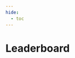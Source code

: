 ```yaml
---
hide:
  - toc
---
```



# **Leaderboard**

<div class="card-container">
    <!-- 动态生成卡片 -->
    <script>
        const cardData = [
            { img: "assets/images/atari.gif", 
              title: "Arcade Learning Environment", 
              desc: "Atari 2600 games.", 
              link: "benchmarks/ale"},
            { img: "assets/images/procgen.gif", 
              title: "Procgen", 
              desc: "Procedurally-generated environments.",
              link: "benchmarks/procgen"},
            { img: "assets/images/dmc.gif", 
              title: "DeepMind Control Suite", 
              desc: "Continuous control tasks powered by MuJoCo physics engine.",
              link: "benchmarks/dmc"},
            { img: "assets/images/minedojo.gif", 
              title: "Minedojo", 
              desc: "Open-ended exploration tasks built on Minecraft.",
              link: "benchmarks/mc"},
            { img: "assets/images/minigrid.gif", 
              title: "MiniGrid", 
              desc: "2D grid-world environments with goal-oriented tasks.",
              link: "benchmarks/mg"},
            { img: "assets/images/craftax.gif", 
              title: "Craftax", 
              desc: "A lightning-fast benchmark for open-ended RL.",
              link: "benchmarks/ct"},
            { img: "assets/images/meta-world.gif", 
              title: "Meta-World", 
              desc: "An open-source simulated benchmark for meta-RL and multi-task learning.",
              link: "benchmarks/mw"},
            { img: "assets/images/vizdoom.gif", 
              title: "ViZDoom", 
              desc: "Library for developing AI bots that play Doom using visual information.",
              link: "benchmarks/vd"},
            { img: "assets/images/smb.gif", 
              title: "Super Mario Bros", 
              desc: "Super Mario Bros on the Nintendo entertainment system.",
              link: "benchmarks/smb"},
            { img: "assets/images/d4rl.gif", 
              title: "D4RL", 
              desc: "An open-source benchmark for offline RL.",
              link: "benchmarks/d4rl"}
        ];

        const cardContainer = document.querySelector('.card-container');

        cardData.forEach(data => {
            const card = document.createElement('a');
            card.className = 'card';
            card.href = data.link;
            card.target = "_self";

            card.innerHTML = `
                <img src="${data.img}" alt="">
                <div class="card-content">
                    <h2>${data.title}</h2>
                    <p>${data.desc}</p>
                </div>
            `;

            cardContainer.appendChild(card);
        });
    </script>
    <br>
</div>


# **Upload Your Agent**
Evaluate your excellent agent following

# **Cite Us**
If you use **RLLTE Arena** in your research, please cite this project like this:
```bibtex
@article{yuan2025arena,
  title={Arena}, 
  author={Mingqi Yuan and Qi Wang and Bo Li and Xin Jin and Wenjun Zeng},
  year={2025},
  journal={arXiv preprint arXiv:}
}
```

# **Powered by**
<div style="display: flex; flex-wrap: wrap; gap: 10px; justify-content: center;">
  <div style="flex: 0 0 30%; display: flex; justify-content: center; align-items: center;">
    <img src="assets/images/logos/logo_polyu.svg" alt="Image 1" style="height: 100px; width: auto;">
  </div>
  <div style="flex: 0 0 30%; display: flex; justify-content: center; align-items: center;">
    <img src="assets/images/logos/logo_sjtu.svg" alt="Image 2" style="height: 100px; width: auto;">
  </div>
  <div style="flex: 0 0 30%; display: flex; justify-content: center; align-items: center;">
    <img src="assets/images/logos/logo_eias.png" alt="Image 3" style="height: 100px; width: auto;">
  </div>
  <div style="flex: 0 0 30%; display: flex; justify-content: center; align-items: center;">
    <img src="assets/images/logos/logo_idt.png" alt="Image 4" style="height: auto; max-width: 100%;">
  </div>
  <div style="flex: 0 0 30%; display: flex; justify-content: center; align-items: center;">
    <img src="assets/images/logos/logo_ustc.svg" alt="Image 5" style="height: 100px; width: auto;">
  </div>
  <div style="flex: 0 0 30%; display: flex; justify-content: center; align-items: center;">
    <img src="assets/images/logos/logo_purdue.svg" alt="Image 6" style="height: 100px; width: auto;">
  </div>
</div>